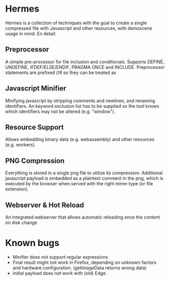 # Hermes 

Hermes is a collection of techniques with the goal to create a single compressed file with Javascript and other resources, with demoscene usage in mind. En detail:

## Preprocessor
A simple pre-processor for file inclusion and conditionals. Supports DEFINE, UNDEFINE, IFDEF/ELSE/ENDIF, PRAGMA ONCE and INCLUDE. Preprocessor statements are prefixed //# so they can be treated as  

## Javascript Minifier
Minifying javascript by stripping comments and newlines, and renaming identifiers.
An keyword exclusion list has to be supplied so the tool knows which identifiers may not be altered (e.g. "window"). 

## Resource Support
Allows embedding binary data (e.g. webassembly) and other resources (e.g. workers).

## PNG Compression 
Everything is stored in a single png file to utilize its compression. Additional javascript payload  is embedded as a plaintext comment in the png, which is executed by the browser when served with the right mime-type (or file extension).

## Webserver & Hot Reload
An integrated webserver that allows automatic reloading once the content on disk change

# Known bugs
* Minifier does not support regular expressions
* Final result might not work in Firefox, depending on unknown factors and hardware configuration. (getImageData returns wrong data)
* Initial payload does not work with (old) Edge.
